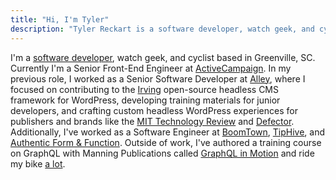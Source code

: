 ```yaml
---
title: "Hi, I'm Tyler"
description: "Tyler Reckart is a software developer, watch geek, and cyclist based in Greenville, SC."
---
```


I'm a [software developer](https://github.com/tylerreckart), watch geek, and cyclist based in Greenville, SC. Currently I'm a Senior Front-End Engineer at [ActiveCampaign](https://activecampaign.com). In my previous role, I worked as a Senior Software Developer at [Alley](https://alley.co), where I focused on contributing to the [Irving](https://github.com/alleyinteractive/irving) open-source headless CMS framework for WordPress, developing training materials for junior developers, and crafting custom headless WordPress experiences for publishers and brands like the [MIT Technology Review](https://technologyreview.com) and [Defector](https://defector.com). Additionally, I've worked as a Software Engineer at [BoomTown](https://boomtownroi.com), [TipHive](https://friyay.io), and [Authentic Form & Function](https://authenticff.com). Outside of work, I've authored a training course on GraphQL with Manning Publications called [GraphQL in Motion](https://www.manning.com/livevideo/graphql-in-motion) and ride my bike [a lot](https://www.strava.com/athletes/148363).
